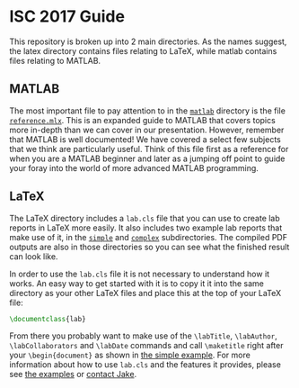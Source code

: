 ISC 2017 Guide
==============

This repository is broken up into 2 main directories. As the names suggest, the
latex directory contains files relating to LaTeX, while matlab contains files
relating to MATLAB.


MATLAB
------
The most important file to pay attention to in the [`matlab`](matlab) directory
is the file [`reference.mlx`](matlab/reference.mlx). This is an expanded guide
to MATLAB that covers topics more in-depth than we can cover in our
presentation. However, remember that MATLAB is well documented! We have covered
a select few subjects that we think are particularly useful. Think of this file
first as a reference for when you are a MATLAB beginner and later as a jumping
off point to guide your foray into the world of more advanced MATLAB
programming.

LaTeX
-----
The LaTeX directory includes a `lab.cls` file that you can use to create lab
reports in LaTeX more easily. It also includes two example lab reports that
make use of it, in the [`simple`](latex/simple) and [`complex`](latex/complex)
subdirectories. The compiled PDF outputs are also in those directories so you
can see what the finished result can look like.

In order to use the `lab.cls` file it is not necessary to understand how it
works. An easy way to get started with it is to copy it it into the same
directory as your other LaTeX files and place this at the top of your LaTeX
file:
```latex
\documentclass{lab}
```
From there you probably want to make use of the `\labTitle`, `\labAuthor`,
`\labCollaborators` and `\labDate` commands and call `\maketitle` right after
your `\begin{document}` as shown in [the simple
example](latex/simple/simple.tex). For more information about how to use
`lab.cls` and the features it provides, please see [the examples](latex) or
[contact Jake](mailto:waksbaum@princeton.edu).
